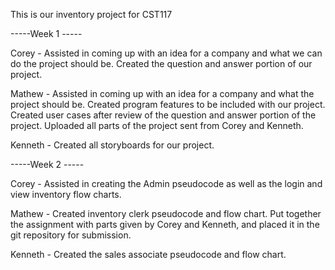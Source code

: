 This is our inventory project for CST117

-----Week 1 -----

Corey - Assisted in coming up with an idea for a company and what we can do the project should be. Created the question and answer portion of our project.

Mathew - Assisted in coming up with an idea for a company and what the project should be. Created program features to be included with our project. Created user cases after review of the question and answer portion of the project. Uploaded all parts of the project sent from Corey and Kenneth.

Kenneth - Created all storyboards for our project.

-----Week 2 -----

Corey - Assisted in creating the Admin pseudocode as well as the login and view inventory flow charts.

Mathew - Created inventory clerk pseudocode and flow chart. Put together the assignment with parts given by Corey and Kenneth, and placed it in the git repository for submission.

Kenneth - Created the sales associate pseudocode and flow chart.
